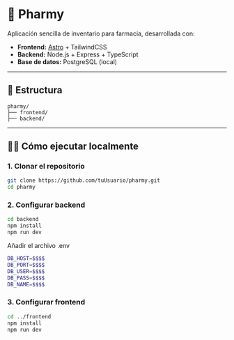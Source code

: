 # 💊 Pharmy

Aplicación sencilla de inventario para farmacia, desarrollada con:

- **Frontend:** [Astro](https://astro.build) + TailwindCSS
- **Backend:** Node.js + Express + TypeScript
- **Base de datos:** PostgreSQL (local)

---

## 🚀 Estructura
    pharmy/
    ├── frontend/  
    ├── backend/ 
 

---

## 🧑‍💻 Cómo ejecutar localmente

### 1. Clonar el repositorio
```bash
git clone https://github.com/tuUsuario/pharmy.git
cd pharmy
```
### 2. Configurar backend
```bash
cd backend
npm install
npm run dev
```
 Añadir el archivo .env 
```bash
DB_HOST=$$$$
DB_PORT=$$$$
DB_USER=$$$$
DB_PASS=$$$$
DB_NAME=$$$$
```
### 3. Configurar frontend
```bash
cd ../frontend
npm install
npm run dev
```
